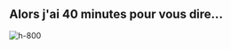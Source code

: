 
<!-- .slide: class="flex-row center" data-background="./assets/volcamp/bkgnd-main2.png"-->
## Alors j'ai 40 minutes pour vous dire...
![h-800](./assets/techready/ovomaltine-kyv2-40min.png)

